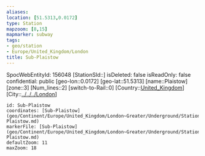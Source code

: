 ```yaml
---
aliases: 
location: [51.5313,0.0172]
type: Station 
mapzoom: [8,15] 
mapmarker: subway 
tags:
- geo/station
- Europe/United_Kingdom/London
title: Sub-Plaistow
---
```

SpocWebEntityId: 156048
[StationSId::]
isDeleted: false
isReadOnly: false
confidential: public
[geo-lon::0.0172]
[geo-lat::51.5313]
[name::Plaistow]
[zone::3]
[Num_lines::2]
[switch-to-Rail::0]
[Country::[United_Kingdom](geo/Continent/Europe/United_Kingdom.md)]
[City::[../../../London](../../../London)]


```leaflet
id: Sub-Plaistow
coordinates: [Sub-Plaistow](geo/Continent/Europe/United_Kingdom/London~Greater/Underground/Station/Sub-Plaistow.md)
markerFile: [Sub-Plaistow](geo/Continent/Europe/United_Kingdom/London~Greater/Underground/Station/Sub-Plaistow.md)
defaultZoom: 11 
maxZoom: 18
```


